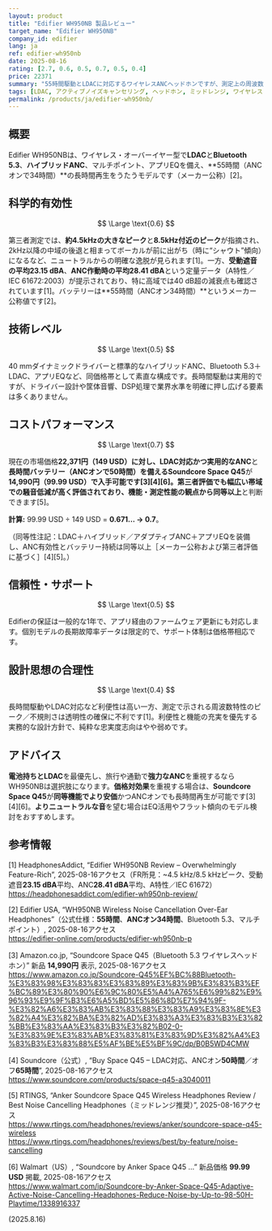 ```yaml
---
layout: product
title: "Edifier WH950NB 製品レビュー"
target_name: "Edifier WH950NB"
company_id: edifier
lang: ja
ref: edifier-wh950nb
date: 2025-08-16
rating: [2.7, 0.6, 0.5, 0.7, 0.5, 0.4]
price: 22371
summary: "55時間駆動とLDACに対応するワイヤレスANCヘッドホンですが、測定上の周波数特性の乱れにより透明性は限定的で、LDAC対応の安価な同等品があるため価値は伸びにくいです"
tags: [LDAC, アクティブノイズキャンセリング, ヘッドホン, ミッドレンジ, ワイヤレス]
permalink: /products/ja/edifier-wh950nb/
---
```

## 概要

Edifier WH950NBは、ワイヤレス・オーバーイヤー型で**LDAC**と**Bluetooth 5.3**、**ハイブリッドANC**、マルチポイント、アプリEQを備え、**55時間（ANCオンで34時間）**の長時間再生をうたうモデルです（メーカー公称）[2]。

## 科学的有効性

$$ \Large \text{0.6} $$

第三者測定では、**約4.5kHzの大きなピーク**と**8.5kHz付近のピーク**が指摘され、2kHz以降の中域の後退と相まってボーカルが前に出がち（時に“シャウト”傾向）になるなど、ニュートラルからの明確な逸脱が見られます[1]。一方、**受動遮音の平均23.15 dBA**、**ANC作動時の平均28.41 dBA**という定量データ（A特性／IEC 61672:2003）が提示されており、特に高域では40 dB超の減衰点も確認されています[1]。バッテリーは**55時間（ANCオン34時間）**というメーカー公称値です[2]。

## 技術レベル

$$ \Large \text{0.5} $$

40 mmダイナミックドライバーと標準的なハイブリッドANC、Bluetooth 5.3＋LDAC、アプリEQなど、同価格帯として素直な構成です。長時間駆動は実用的ですが、ドライバー設計や筐体音響、DSP処理で業界水準を明確に押し広げる要素は多くありません。

## コストパフォーマンス

$$ \Large \text{0.7} $$

現在の市場価格**22,371円（149 USD）**に対し、**LDAC対応**かつ**実用的なANC**と**長時間バッテリー（ANCオンで50時間）**を備える**Soundcore Space Q45**が**14,990円（99.99 USD）**で入手可能です[3][4][6]。第三者評価でも幅広い帯域での騒音低減が高く評価されており、機能・測定性能の観点から**同等以上**と判断できます[5]。  

**計算:** 99.99 USD ÷ 149 USD = **0.671… → 0.7**。

（同等性注記：LDAC＋ハイブリッド／アダプティブANC＋アプリEQを装備し、ANC有効性とバッテリー持続は同等以上［メーカー公称および第三者評価に基づく］[4][5]。）

## 信頼性・サポート

$$ \Large \text{0.5} $$

Edifierの保証は一般的な1年で、アプリ経由のファームウェア更新にも対応します。個別モデルの長期故障率データは限定的で、サポート体制は価格帯相応です。

## 設計思想の合理性

$$ \Large \text{0.4} $$

長時間駆動やLDAC対応など利便性は高い一方、測定で示される周波数特性のピーク／不規則さは透明性の確保に不利です[1]。利便性と機能の充実を優先する実務的な設計方針で、純粋な忠実度志向はやや弱めです。

## アドバイス

**電池持ちとLDAC**を最優先し、旅行や通勤で**強力なANC**を重視するならWH950NBは選択肢になります。**価格対効果**を重視する場合は、**Soundcore Space Q45**が**同等機能でより安価**かつANCオンでも長時間再生が可能です[3][4][6]。**よりニュートラルな音**を望む場合はEQ活用やフラット傾向のモデル検討をおすすめします。

## 参考情報

[1] HeadphonesAddict, “Edifier WH950NB Review – Overwhelmingly Feature-Rich”, 2025-08-16アクセス（FR所見：~4.5 kHz/8.5 kHzピーク、受動遮音**23.15 dBA**平均、ANC**28.41 dBA**平均、A特性／IEC 61672）  
https://headphonesaddict.com/edifier-wh950nb-review/

[2] Edifier USA, “WH950NB Wireless Noise Cancellation Over-Ear Headphones”（公式仕様：**55時間**、**ANCオン34時間**、Bluetooth 5.3、マルチポイント）, 2025-08-16アクセス  
https://edifier-online.com/products/edifier-wh950nb-p

[3] Amazon.co.jp, “Soundcore Space Q45（Bluetooth 5.3 ワイヤレスヘッドホン）” 新品 **14,990円** 表示, 2025-08-16アクセス  
https://www.amazon.co.jp/Soundcore-Q45%EF%BC%88Bluetooth-%E3%83%98%E3%83%83%E3%83%89%E3%83%9B%E3%83%B3%EF%BC%89%E3%80%90%E6%9C%80%E5%A4%A765%E6%99%82%E9%96%93%E9%9F%B3%E6%A5%BD%E5%86%8D%E7%94%9F-%E3%82%A6%E3%83%AB%E3%83%88%E3%83%A9%E3%83%8E%E3%82%A4%E3%82%BA%E3%82%AD%E3%83%A3%E3%83%B3%E3%82%BB%E3%83%AA%E3%83%B3%E3%82%B02-0-%E3%83%9E%E3%83%AB%E3%83%81%E3%83%9D%E3%82%A4%E3%83%B3%E3%83%88%E5%AF%BE%E5%BF%9C/dp/B0B5WD4CMW

[4] Soundcore（公式）, “Buy Space Q45 – LDAC対応、ANCオン**50時間**／オフ**65時間**”, 2025-08-16アクセス  
https://www.soundcore.com/products/space-q45-a3040011

[5] RTINGS, “Anker Soundcore Space Q45 Wireless Headphones Review / Best Noise Cancelling Headphones（ミッドレンジ推奨）”, 2025-08-16アクセス  
https://www.rtings.com/headphones/reviews/anker/soundcore-space-q45-wireless  
https://www.rtings.com/headphones/reviews/best/by-feature/noise-cancelling

[6] Walmart（US）, “Soundcore by Anker Space Q45 …” 新品価格 **99.99 USD** 掲載, 2025-08-16アクセス  
https://www.walmart.com/ip/Soundcore-by-Anker-Space-Q45-Adaptive-Active-Noise-Cancelling-Headphones-Reduce-Noise-by-Up-to-98-50H-Playtime/1338916337

(2025.8.16)

